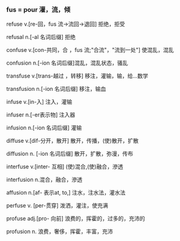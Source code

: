 ### fus = pour 灌，流，倾

refuse v.[re-回，fus 流->流回->退回] 拒绝，拒受

refusal n.[-al 名词后缀] 拒绝 

confuse v.[con-共同，合 ，fus 流;"合流"，"流到一处"] 使混乱，混乱

confusion n.[-ion 名词后缀]混乱，混乱状态，骚乱

transfuse v.[trans-越过 ，转移] 移注，灌输，输，给...数学

transfusion n.[-ion 名词后缀] 移注，输血

infuse v.[in-入] 注入，灌输

infuser n.[-er表示物] 注入器

infusion n.[-ion 名词后缀] 灌输

diffuse v.[dif-分开，散开] 散开，传播，(使)散开，扩散

diffusion n. [-ion 名词后缀] 散开，扩散，弥漫，传布

interfuse v.[inter- 互相] (使)混合,(使)融合，滲透

interfusion n.混合，融合，滲透

affusion n.[af- 表示at, to,] 注水，注水法，灌水法

perfuse v. [per-贯穿] 泼洒，灌注，使充满

profuse adj.[pro- 向前] 浪费的，挥霍的，过多的，充沛的

profusion n. 浪费，奢侈，挥霍，丰富，充沛




